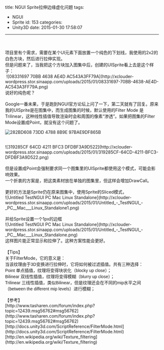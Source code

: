 title: NGUI Sprite拉伸边缘虚化问题
tags:
  - NGUI
  - Sprite
id: 153
categories:
  - Unity3D
date: 2015-01-30 17:58:07
---

<div> </div>
<div> </div>
<div>项目里有个需求，需要在某个UI元素下面放置一个纯色的下划线，我使用的2x2的白色方块，然后进行拉伸实现。</div>
<div>但是问题来了，当我把这个方块加入图集中后，创建的UISprite看上去是这个样子：</div>
<div> ![08331697 70BB 4638 AE4D AC543A3FF79A](http://xclouder-wordpress.stor.sinaapp.com/uploads/2015/01/08331697-70BB-4638-AE4D-AC543A3FF79A.png)</div>
<div>说好的纯色呢？</div>
<div> </div>
<div>Google一番未果，于是跑到NGUI官方论坛上问了一下，第二天就有了回复。原来我的UISprite是在图集中，而生成图集的时候，默认使用的Filter Mode 是Trilinear，这种线性插值导致渲染时会和周围的像素“渗透”。如果把图集的Filter Mode设置成Point，就没有这个问题了。 </div>

![282BD608 73DD 4788 8B9E 97BAE9DF865B](http://xclouder-wordpress.stor.sinaapp.com/uploads/2015/01/282BD608-73DD-4788-8B9E-97BAE9DF865B.jpg)

<div> </div>
<div>![319285CF 64CD 4211 BFC3 DFDBF3A9D522](http://xclouder-wordpress.stor.sinaapp.com/uploads/2015/01/319285CF-64CD-4211-BFC3-DFDBF3A9D522.png)</div>
<div> </div>
<div>但是设置成Point会强制要求同一个图集里的UISprite都使用这个模式，可能会影响效果。</div>
<div>一个折衷的方案是，把这类素材放在单独的图集里，但这样会增加DrawCall。</div>
<div> </div>
<div>更好的方法是Sprite仍在原来图集中，使用Sprite的Sliced模式，</div>
<div>![Untitled TestNGUI PC Mac Linux Standalone](http://xclouder-wordpress.stor.sinaapp.com/uploads/2015/01/Untitled_-_TestNGUI_-_PC__Mac___Linux_Standalone1.png)</div>
<div> </div>
<div>并给Sprite设置一个1px的边框</div>
<div>![Untitled TestNGUI PC Mac Linux Standalone](http://xclouder-wordpress.stor.sinaapp.com/uploads/2015/01/Untitled_-_TestNGUI_-_PC__Mac___Linux_Standalone.png)</div>
<div>这样图片能正常显示和拉伸了。这种方案性能会更好。</div>
<div> </div>
<div>【Tips】</div>
<div>关于FilterMode，它的意义是：</div>
<div style="padding: 0px">
<div><span style="font-family: Arial;font-size: 14px">当该纹理由于3D变换进行拉伸时，它将如何被过滤插值。共有三种选择：</span></div>
</div>
<div><span style="font-family: Arial;font-size: 14px">Point</span> <span style="font-family: Arial;font-size: 14px">单点插值，纹理将变得块状化（</span><span style="font-family: Arial;font-size: 14px">blocky up close</span><span style="font-family: Arial;font-size: 14px">）；</span>
<div><span style="font-family: Arial;font-size: 14px">Bilinear</span> <span style="font-family: Arial;font-size: 14px">双线性插值，纹理将变得模糊（</span><span style="font-family: Arial;font-size: 14px">blurry up clos</span><span style="font-family: Arial;font-size: 14px">e</span><span style="font-family: Arial;font-size: 14px">）；</span></div>
<div><span style="font-family: Arial;font-size: 14px">Trilinear</span> <span style="font-family: Arial;font-size: 14px">三线性插值，类似</span><span style="font-family: Arial;font-size: 14px">Bilinear</span><span style="font-family: Arial;font-size: 14px">，但是纹理还会在不同的mip水平之间（</span><span style="font-family: Arial;font-size: 14px">between the different mip levels</span><span style="font-family: Arial;font-size: 14px">）进行模糊；</span></div>
</div>
<div> </div>
<div>【参考】</div>
<div>[http://www.tasharen.com/forum/index.php?topic=12439.msg56762#msg56762](http://www.tasharen.com/forum/index.php?topic=12439.msg56762#msg56762)</div>
<div>[http://docs.unity3d.com/ScriptReference/FilterMode.html](http://docs.unity3d.com/ScriptReference/FilterMode.html)</div>
<div>[http://en.wikipedia.org/wiki/Texture_filtering](http://en.wikipedia.org/wiki/Texture_filtering)</div>